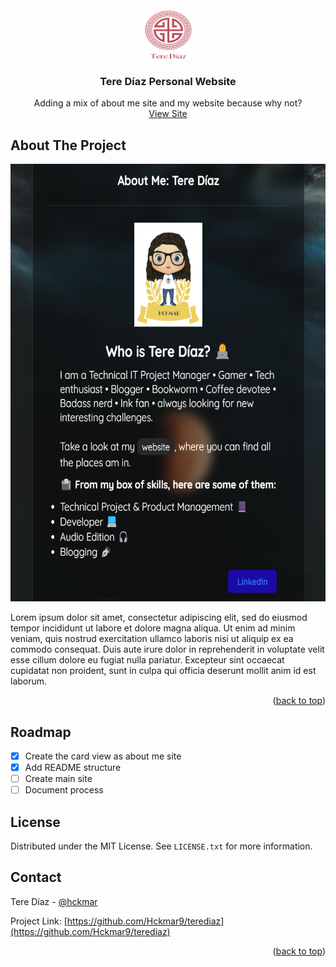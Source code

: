 <!-- PROJECT LOGO -->
<br />
<div align="center">
  <a href="#">
    <img src="img/Logo.png" alt="Logo" width="80" height="80">
  </a>

  <h3 align="center">Tere Díaz Personal Website</h3>

  <p align="center">
    Adding a mix of about me site and my website because why not?
    <br />
    <a href="https://terediaz.site" target="_blank">View Site</a>
  </p>
</div>

<!-- ABOUT THE PROJECT -->
## About The Project
<div align="center">
  <a href="#">
    <img src="img/about-me-card.png" alt="about-me" width="600" height="700">
  </a>
</div>

Lorem ipsum dolor sit amet, consectetur adipiscing elit, sed do eiusmod tempor incididunt ut labore et dolore magna aliqua. Ut enim ad minim veniam, quis nostrud exercitation ullamco laboris nisi ut aliquip ex ea commodo consequat. Duis aute irure dolor in reprehenderit in voluptate velit esse cillum dolore eu fugiat nulla pariatur. Excepteur sint occaecat cupidatat non proident, sunt in culpa qui officia deserunt mollit anim id est laborum.

<p align="right">(<a href="#readme-top">back to top</a>)</p>

<!-- ROADMAP -->
## Roadmap

* [x] Create the card view as about me site
* [x] Add README structure
* [ ] Create main site
* [ ] Document process

<!-- LICENSE -->
## License

Distributed under the MIT License. See `LICENSE.txt` for more information.

<!-- CONTACT -->
## Contact

Tere Díaz - [@hckmar](https://twitter.com/hckmar)

Project Link: [https://github.com/Hckmar9/terediaz](https://github.com/Hckmar9/terediaz)

<p align="right">(<a href="#readme-top">back to top</a>)</p>